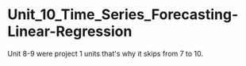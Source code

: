 # Unit_10_Time_Series_Forecasting-Linear-Regression
Unit 8-9 were project 1 units that's why it skips from 7 to 10. 
